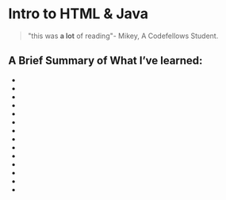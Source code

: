 # Intro to HTML & Java 
> "this was **a lot** of reading"- Mikey, A Codefellows Student.

## A Brief Summary of What I’ve learned:
-
-
-
-
-
-
-
-
-
-
-
-
-
-


